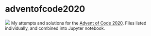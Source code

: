 # adventofcode2020
![](https://www.element14.com/community/servlet/JiveServlet/showImage/38-36616-958189/advent-of-code.jpeg)
My attempts and solutions for the [Advent of Code 2020](https://adventofcode.com/). 
Files listed individually, and combined into Jupyter notebook.
